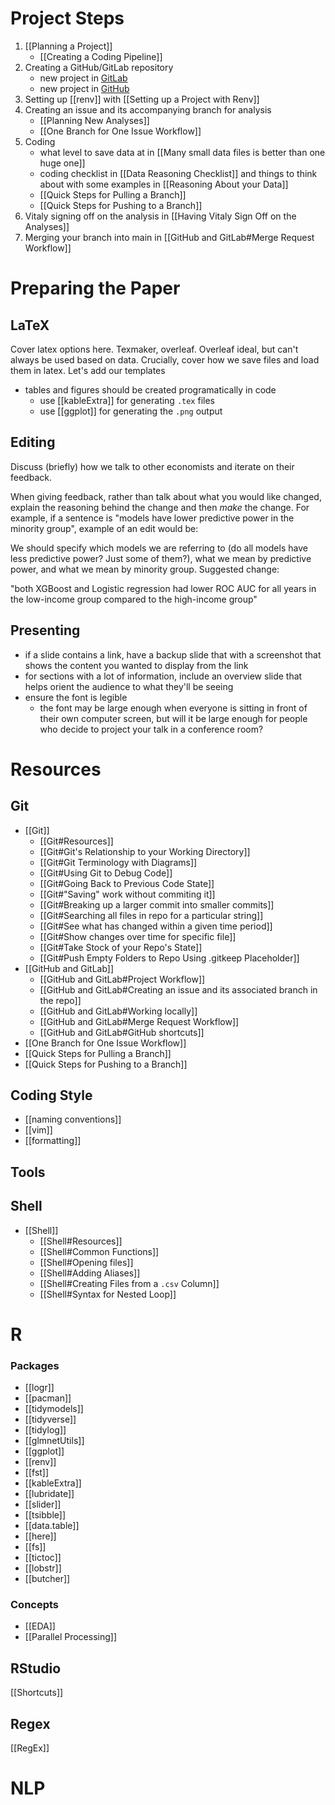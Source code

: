 # Project Steps
1. [[Planning a Project]] 
	- [[Creating a Coding Pipeline]]
2. Creating a GitHub/GitLab repository
	- new project in [GitLab](https://docs.gitlab.com/ee/user/project/)
	- new project in [GitHub](https://docs.github.com/en/issues/organizing-your-work-with-project-boards/managing-project-boards/creating-a-project-board)
3. Setting up [[renv]] with [[Setting up a Project with Renv]]
4. Creating an issue and its accompanying branch for analysis
	- [[Planning New Analyses]]
	- [[One Branch for One Issue Workflow]]
5. Coding
	- what level to save data at in [[Many small data files is better than one huge one]]
	- coding checklist in [[Data Reasoning Checklist]] and things to think about with some examples in [[Reasoning About your Data]] 
	- [[Quick Steps for Pulling a Branch]] 
	- [[Quick Steps for Pushing to a Branch]] 
6. Vitaly signing off on the analysis in [[Having Vitaly Sign Off on the Analyses]]
7. Merging your branch into main in [[GitHub and GitLab#Merge Request Workflow]]

# Preparing the Paper

## LaTeX 
Cover latex options here. Texmaker, overleaf. Overleaf ideal, but can't always be used based on data.  Crucially, cover how we save files and load them in latex. Let's add our templates

- tables and figures should be created programatically in code
	- use [[kableExtra]] for generating `.tex` files
	- use [[ggplot]] for generating the `.png` output

## Editing
Discuss (briefly) how we talk to other economists and iterate on their feedback.  

When giving feedback, rather than talk about what you would like changed, explain the reasoning behind the change and then *make* the change. For example, if a sentence is "models have lower predictive power in the minority group", example of an edit would be:

We should specify which models we are referring to (do all models have less predictive power? Just some of them?), what we mean by predictive power, and what we mean by minority group. Suggested change:

"both XGBoost and Logistic regression had lower ROC AUC for all years in the low-income group compared to the high-income group"

## Presenting
- if a slide contains a link, have a backup slide that with a screenshot that shows the content you wanted to display from the link
- for sections with a lot of information, include an overview slide that helps orient the audience to what they'll be seeing
- ensure the font is legible
	- the font may be large enough when everyone is sitting in front of their own computer screen, but will it be large enough for people who decide to project your talk in a conference room?

# Resources

## Git
- [[Git]]
	- [[Git#Resources]]
	- [[Git#Git's Relationship to your Working Directory]]
	- [[Git#Git Terminology with Diagrams]]
	- [[Git#Using Git to Debug Code]]
	- [[Git#Going Back to Previous Code State]]
	- [[Git#"Saving" work without commiting it]]
	- [[Git#Breaking up a larger commit into smaller commits]]
	- [[Git#Searching all files in repo for a particular string]]
	- [[Git#See what has changed within a given time period]]
	- [[Git#Show changes over time for specific file]]
	- [[Git#Take Stock of your Repo's State]]
	- [[Git#Push Empty Folders to Repo Using .gitkeep Placeholder]]
- [[GitHub and GitLab]]
	- [[GitHub and GitLab#Project Workflow]]
	- [[GitHub and GitLab#Creating an issue and its associated branch in the repo]]
	- [[GitHub and GitLab#Working locally]]
	- [[GitHub and GitLab#Merge Request Workflow]]
	- [[GitHub and GitLab#GitHub shortcuts]]
- [[One Branch for One Issue Workflow]]
- [[Quick Steps for Pulling a Branch]]
- [[Quick Steps for Pushing to a Branch]]

## Coding Style
- [[naming conventions]]
- [[vim]]
- [[formatting]]

## Tools 

## Shell 
- [[Shell]]
	- [[Shell#Resources]]
	- [[Shell#Common Functions]]
	- [[Shell#Opening files]]
	- [[Shell#Adding Aliases]]
	- [[Shell#Creating Files from a `.csv` Column]]
	- [[Shell#Syntax for Nested Loop]]

# R

### Packages
- [[logr]]
- [[pacman]]
- [[tidymodels]]
- [[tidyverse]]
- [[tidylog]]
- [[glmnetUtils]]
- [[ggplot]]
- [[renv]]
- [[fst]]
- [[kableExtra]]
- [[lubridate]]
- [[slider]]
- [[tsibble]]
- [[data.table]]
- [[here]]
- [[fs]]
- [[tictoc]]
- [[lobstr]]
- [[butcher]]

### Concepts
- [[EDA]]
- [[Parallel Processing]]

## RStudio
[[Shortcuts]]

## Regex
[[RegEx]]

# NLP


























